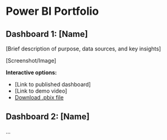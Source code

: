 # Power BI Portfolio

## Dashboard 1: [Name]
[Brief description of purpose, data sources, and key insights]

[Screenshot/Image]

**Interactive options:**
- [Link to published dashboard]
- [Link to demo video]
- [Download .pbix file](link-to-file-in-repo)

## Dashboard 2: [Name]
...
